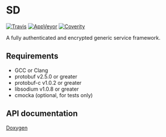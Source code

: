 # SD

[![Travis](https://travis-ci.org/pks-t/sd.svg?branch=master)](https://travis-ci.org/pks-t/sd)
[![AppVeyor](https://ci.appveyor.com/api/projects/status/7v7vpe7xnxojxhh0/branch/master?svg=true)](https://ci.appveyor.com/project/pks-t/sd/branch/master)
[![Coverity](https://scan.coverity.com/projects/8634/badge.svg)](https://scan.coverity.com/projects/pks-t-sd)

A fully authenticated and encrypted generic service framework.

## Requirements

- GCC or Clang
- protobuf v2.5.0 or greater
- protobuf-c v1.0.2 or greater
- libsodium v1.0.8 or greater
- cmocka (optional, for tests only)

## API documentation

[Doxygen](https://pks-t.github.io/sd/doxygen)
